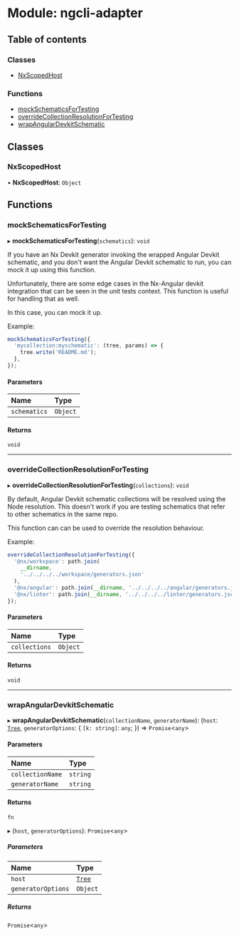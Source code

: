 # Module: ngcli-adapter

## Table of contents

### Classes

- [NxScopedHost](../../devkit/documents/ngcli_adapter#nxscopedhost)

### Functions

- [mockSchematicsForTesting](../../devkit/documents/ngcli_adapter#mockschematicsfortesting)
- [overrideCollectionResolutionForTesting](../../devkit/documents/ngcli_adapter#overridecollectionresolutionfortesting)
- [wrapAngularDevkitSchematic](../../devkit/documents/ngcli_adapter#wrapangulardevkitschematic)

## Classes

### NxScopedHost

• **NxScopedHost**: `Object`

## Functions

### mockSchematicsForTesting

▸ **mockSchematicsForTesting**(`schematics`): `void`

If you have an Nx Devkit generator invoking the wrapped Angular Devkit schematic,
and you don't want the Angular Devkit schematic to run, you can mock it up using this function.

Unfortunately, there are some edge cases in the Nx-Angular devkit integration that
can be seen in the unit tests context. This function is useful for handling that as well.

In this case, you can mock it up.

Example:

```typescript
mockSchematicsForTesting({
  'mycollection:myschematic': (tree, params) => {
    tree.write('README.md');
  },
});
```

#### Parameters

| Name         | Type     |
| :----------- | :------- |
| `schematics` | `Object` |

#### Returns

`void`

---

### overrideCollectionResolutionForTesting

▸ **overrideCollectionResolutionForTesting**(`collections`): `void`

By default, Angular Devkit schematic collections will be resolved using the Node resolution.
This doesn't work if you are testing schematics that refer to other schematics in the
same repo.

This function can can be used to override the resolution behaviour.

Example:

```typescript
overrideCollectionResolutionForTesting({
  '@nx/workspace': path.join(
    __dirname,
    '../../../../workspace/generators.json'
  ),
  '@nx/angular': path.join(__dirname, '../../../../angular/generators.json'),
  '@nx/linter': path.join(__dirname, '../../../../linter/generators.json'),
});
```

#### Parameters

| Name          | Type     |
| :------------ | :------- |
| `collections` | `Object` |

#### Returns

`void`

---

### wrapAngularDevkitSchematic

▸ **wrapAngularDevkitSchematic**(`collectionName`, `generatorName`): (`host`: [`Tree`](../../devkit/documents/nrwl_devkit#tree), `generatorOptions`: { `[k: string]`: `any`; }) => `Promise`<`any`\>

#### Parameters

| Name             | Type     |
| :--------------- | :------- |
| `collectionName` | `string` |
| `generatorName`  | `string` |

#### Returns

`fn`

▸ (`host`, `generatorOptions`): `Promise`<`any`\>

##### Parameters

| Name               | Type                                              |
| :----------------- | :------------------------------------------------ |
| `host`             | [`Tree`](../../devkit/documents/nrwl_devkit#tree) |
| `generatorOptions` | `Object`                                          |

##### Returns

`Promise`<`any`\>
